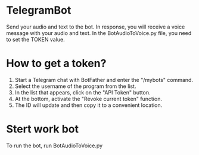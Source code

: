 # TelegramBot

Send your audio and text to the bot. In response, you will receive a voice message with your audio and text.
In the BotAudioToVoice.py file, you need to set the TOKEN value.

# How to get a token?
1) Start a Telegram chat with BotFather and enter the "/mybots" command.
2) Select the username of the program from the list.
3) In the list that appears, click on the "API Token" button.
4) At the bottom, activate the "Revoke current token" function.
5) The ID will update and then copy it to a convenient location.

# Stert work bot
To run the bot, run BotAudioToVoice.py
